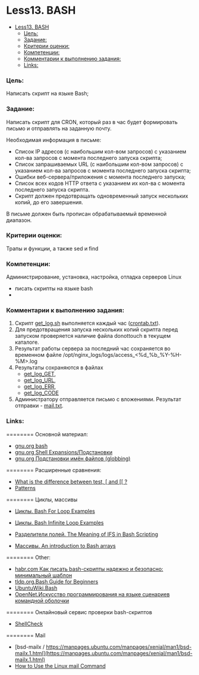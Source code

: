 # Less13. BASH
- [Less13. BASH](#less13-bash)
    - [Цель:](#цель)
    - [Задание:](#задание)
    - [Критерии оценки:](#критерии-оценки)
    - [Компетенции:](#компетенции)
    - [Комментарии к выполнению задания:](#комментарии-к-выполнению-задания)
    - [Links:](#links)

### Цель: 
Написать скрипт на языке Bash;

### Задание:
Написать скрипт для CRON, который раз в час будет формировать письмо и отправлять на заданную почту.

Необходимая информация в письме:

- Список IP адресов (с наибольшим кол-вом запросов) с указанием кол-ва запросов c момента последнего запуска скрипта;
- Список запрашиваемых URL (с наибольшим кол-вом запросов) с указанием кол-ва запросов c момента последнего запуска скрипта;
- Ошибки веб-сервера/приложения c момента последнего запуска;
- Список всех кодов HTTP ответа с указанием их кол-ва с момента последнего запуска скрипта.
- Скрипт должен предотвращать одновременный запуск нескольких копий, до его завершения.

В письме должен быть прописан обрабатываемый временной диапазон.

### Критерии оценки:
Трапы и функции, а также sed и find

### Компетенции:
Администрирование, установка, настройка, отладка серверов Linux
- писать скрипты на языке bash
- 
### Комментарии к выполнению задания:
1. Скрипт [get_log.sh](./files/get_log.sh) выполняется каждый час ([crontab.txt](./files/cronetab.txt)).  
2. Для предотвращения запуска нескольких копий скрипта перед запуском проверяется наличие файла donottouch в текущем каталоге.
3. Результат работы сервера за последний час сохраняется во временном файле /opt/nginx_logs/logs/access_<%d_%b_%Y-%H-%M>.log
4. Результаты сохраняются в файлах 
   - [get_log_GET](./files/get_log_GET), 
   - [get_log_URL](./files/get_log_URL), 
   - [get_log_ERR](./files/get_log_ERR), 
   - [get_log_CODE](./files/get_log_CODE)
5. Администратору отправляется письмо с вложениями. Результат отправки - [mail.txt](./files/mail.txt).

### Links:

======== Основной материал:
- [gnu.org bash](https://www.gnu.org/software/bash/manual/bash.html)
- [gnu.org Shell Expansions/Подстановки](https://www.gnu.org/software/bash/manual/bash.html#Shell-Expansions)
- [gnu.org Подстановки имён файлов (globbing)](https://www.gnu.org/software/bash/manual/bash.html#Filename-Expansion)

======== Расширенные сравнения:
- [What is the difference between test, \[ and \[\[ ?](https://mywiki.wooledge.org/BashFAQ/031)
- [Patterns](https://mywiki.wooledge.org/BashGuide/Patterns)
    

======== Циклы, массивы
- [Циклы. Bash For Loop Examples](https://www.cyberciti.biz/faq/bash-for-loop/)
- [Циклы. Bash Infinite Loop Examples](https://www.cyberciti.biz/faq/bash-infinite-loop/)
    
- [Разделители полей. The Meaning of IFS in Bash Scripting](https://www.baeldung.com/linux/ifs-shell-variable)
- [Массивы. An introduction to Bash arrays](https://opensource.com/article/18/5/you-dont-know-bash-intro-bash-arrays)

======== Other:
- [habr.com Как писать bash-скрипты надежно и безопасно: минимальный шаблон](https://habr.com/ru/articles/590021/)
- [tldp.org.Bash Guide for Beginners](https://tldp.org/LDP/Bash-Beginners-Guide/html/)
- [UbuntuWiki.Bash](https://help.ubuntu.ru/wiki/bash)
- [OpenNet.Искусство программирования на языке сценариев командной оболочки](https://www.opennet.ru/docs/RUS/bash_scripting_guide/)

========
  Онлайновый сервис проверки bash-скриптов
- [ShellCheck](https://www.shellcheck.net/)

======== Mail
- [bsd-mailx / https://manpages.ubuntu.com/manpages/xenial/man1/bsd-mailx.1.html](https://manpages.ubuntu.com/manpages/xenial/man1/bsd-mailx.1.html)
- [How to Use the Linux mail Command](https://phoenixnap.com/kb/linux-mail-command)

  